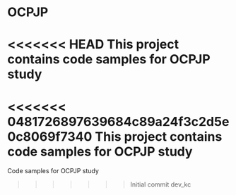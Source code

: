 # OCPJP
<<<<<<< HEAD
This project contains code samples for OCPJP study
=======
<<<<<<< 0481726897639684c89a24f3c2d5e0c8069f7340
This project contains code samples for OCPJP study
=======
Code samples for OCPJP study
>>>>>>> Initial commit
>>>>>>> dev_kc

